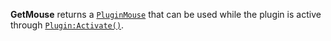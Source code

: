 **GetMouse** returns a [`PluginMouse`](https://create.roblox.com/docs/reference/engine/classes/PluginMouse) that can be used while the
plugin is active through [`Plugin:Activate()`](https://create.roblox.com/docs/reference/engine/classes/Plugin#Activate).